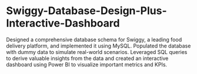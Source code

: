 # Swiggy-Database-Design-Plus-Interactive-Dashboard
Designed a comprehensive database schema for Swiggy, a leading food delivery platform, and implemented it using MySQL. Populated the database with dummy data to simulate real-world scenarios. Leveraged SQL queries to derive valuable insights from the data and created an interactive dashboard using Power BI to visualize important metrics and KPIs.
